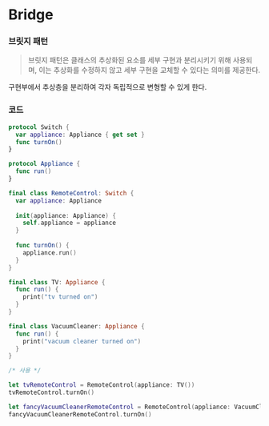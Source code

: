 # Bridge

### 브릿지 패턴

> 브릿지 패턴은 클래스의 추상화된 요소를 세부 구현과 분리시키기 위해 사용되며, 이는 추상화를 수정하지 않고 세부 구현을 교체할 수 있다는 의미를 제공한다.

구현부에서 추상층을 분리하여 각자 독립적으로 변형할 수 있게 한다.

### 코드

```swift
protocol Switch {
  var appliance: Appliance { get set }
  func turnOn()
}

protocol Appliance {
  func run()
}

final class RemoteControl: Switch {
  var appliance: Appliance
  
  init(appliance: Appliance) {
    self.appliance = appliance
  }
  
  func turnOn() {
    appliance.run()
  }
}

final class TV: Appliance {
  func run() {
    print("tv turned on")
  }
}

final class VacuumCleaner: Appliance {
  func run() {
    print("vacuum cleaner turned on")
  }
}

/* 사용 */

let tvRemoteControl = RemoteControl(appliance: TV())
tvRemoteControl.turnOn()

let fancyVacuumCleanerRemoteControl = RemoteControl(appliance: VacuumCleaner())
fancyVacuumCleanerRemoteControl.turnOn()
```